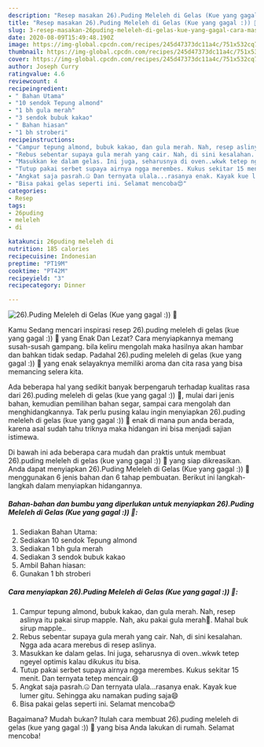 ```yaml
---
description: "Resep masakan 26).Puding Meleleh di Gelas (Kue yang gagal :)) 🍓 | Cara Masak 26).Puding Meleleh di Gelas (Kue yang gagal :)) 🍓 Yang Sedap"
title: "Resep masakan 26).Puding Meleleh di Gelas (Kue yang gagal :)) 🍓 | Cara Masak 26).Puding Meleleh di Gelas (Kue yang gagal :)) 🍓 Yang Sedap"
slug: 3-resep-masakan-26puding-meleleh-di-gelas-kue-yang-gagal-cara-masak-26puding-meleleh-di-gelas-kue-yang-gagal-yang-sedap
date: 2020-08-09T15:49:48.190Z
image: https://img-global.cpcdn.com/recipes/245d47373dc11a4c/751x532cq70/26puding-meleleh-di-gelas-kue-yang-gagal-🍓-foto-resep-utama.jpg
thumbnail: https://img-global.cpcdn.com/recipes/245d47373dc11a4c/751x532cq70/26puding-meleleh-di-gelas-kue-yang-gagal-🍓-foto-resep-utama.jpg
cover: https://img-global.cpcdn.com/recipes/245d47373dc11a4c/751x532cq70/26puding-meleleh-di-gelas-kue-yang-gagal-🍓-foto-resep-utama.jpg
author: Joseph Curry
ratingvalue: 4.6
reviewcount: 4
recipeingredient:
- " Bahan Utama"
- "10 sendok Tepung almond"
- "1 bh gula merah"
- "3 sendok bubuk kakao"
- " Bahan hiasan"
- "1 bh stroberi"
recipeinstructions:
- "Campur tepung almond, bubuk kakao, dan gula merah. Nah, resep aslinya itu pakai sirup mapple. Nah, aku pakai gula merah🤪. Mahal buk sirup mapple.."
- "Rebus sebentar supaya gula merah yang cair. Nah, di sini kesalahan. Ngga ada acara merebus di resep aslinya."
- "Masukkan ke dalam gelas. Ini juga, seharusnya di oven..wkwk tetep ngeyel optimis kalau dikukus itu bisa."
- "Tutup pakai serbet supaya airnya ngga merembes. Kukus sekitar 15 menit. Dan ternyata tetep mencair.😄"
- "Angkat saja pasrah.🤐 Dan ternyata ulala...rasanya enak. Kayak kue lumer gitu. Sehingga aku namakan puding saja😄"
- "Bisa pakai gelas seperti ini. Selamat mencoba😍"
categories:
- Resep
tags:
- 26puding
- meleleh
- di

katakunci: 26puding meleleh di 
nutrition: 185 calories
recipecuisine: Indonesian
preptime: "PT19M"
cooktime: "PT42M"
recipeyield: "3"
recipecategory: Dinner

---
```



![26).Puding Meleleh di Gelas (Kue yang gagal :)) 🍓](https://img-global.cpcdn.com/recipes/245d47373dc11a4c/751x532cq70/26puding-meleleh-di-gelas-kue-yang-gagal-🍓-foto-resep-utama.jpg)

Kamu Sedang mencari inspirasi resep 26).puding meleleh di gelas (kue yang gagal :)) 🍓 yang Enak Dan Lezat? Cara menyiapkannya memang susah-susah gampang. bila keliru mengolah maka hasilnya akan hambar dan bahkan tidak sedap. Padahal 26).puding meleleh di gelas (kue yang gagal :)) 🍓 yang enak selayaknya memiliki aroma dan cita rasa yang bisa memancing selera kita.

Ada beberapa hal yang sedikit banyak berpengaruh terhadap kualitas rasa dari 26).puding meleleh di gelas (kue yang gagal :)) 🍓, mulai dari jenis bahan, kemudian pemilihan bahan segar, sampai cara mengolah dan menghidangkannya. Tak perlu pusing kalau ingin menyiapkan 26).puding meleleh di gelas (kue yang gagal :)) 🍓 enak di mana pun anda berada, karena asal sudah tahu triknya maka hidangan ini bisa menjadi sajian istimewa.




Di bawah ini ada beberapa cara mudah dan praktis untuk membuat 26).puding meleleh di gelas (kue yang gagal :)) 🍓 yang siap dikreasikan. Anda dapat menyiapkan 26).Puding Meleleh di Gelas (Kue yang gagal :)) 🍓 menggunakan 6 jenis bahan dan 6 tahap pembuatan. Berikut ini langkah-langkah dalam menyiapkan hidangannya.

<!--inarticleads1-->

##### Bahan-bahan dan bumbu yang diperlukan untuk menyiapkan 26).Puding Meleleh di Gelas (Kue yang gagal :)) 🍓:

1. Sediakan  Bahan Utama:
1. Sediakan 10 sendok Tepung almond
1. Sediakan 1 bh gula merah
1. Sediakan 3 sendok bubuk kakao
1. Ambil  Bahan hiasan:
1. Gunakan 1 bh stroberi




<!--inarticleads2-->

##### Cara menyiapkan 26).Puding Meleleh di Gelas (Kue yang gagal :)) 🍓:

1. Campur tepung almond, bubuk kakao, dan gula merah. Nah, resep aslinya itu pakai sirup mapple. Nah, aku pakai gula merah🤪. Mahal buk sirup mapple..
1. Rebus sebentar supaya gula merah yang cair. Nah, di sini kesalahan. Ngga ada acara merebus di resep aslinya.
1. Masukkan ke dalam gelas. Ini juga, seharusnya di oven..wkwk tetep ngeyel optimis kalau dikukus itu bisa.
1. Tutup pakai serbet supaya airnya ngga merembes. Kukus sekitar 15 menit. Dan ternyata tetep mencair.😄
1. Angkat saja pasrah.🤐 Dan ternyata ulala...rasanya enak. Kayak kue lumer gitu. Sehingga aku namakan puding saja😄
1. Bisa pakai gelas seperti ini. Selamat mencoba😍




Bagaimana? Mudah bukan? Itulah cara membuat 26).puding meleleh di gelas (kue yang gagal :)) 🍓 yang bisa Anda lakukan di rumah. Selamat mencoba!

